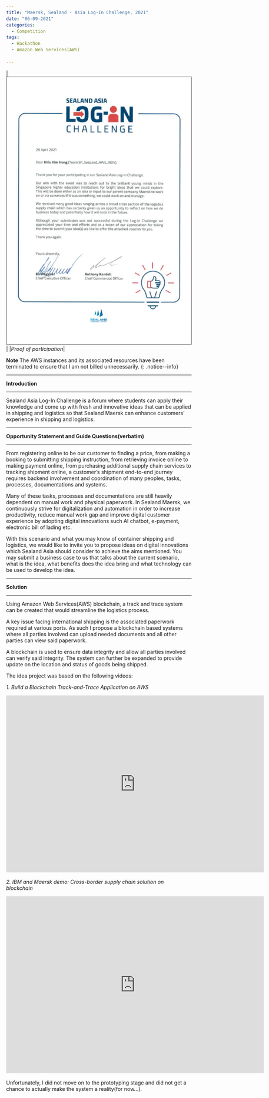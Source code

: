 ```yaml
---
title: "Maersk, Sealand - Asia Log-In Challenge, 2021"
date: "06-09-2021"
categories:
  - Competition
tags:
  - Hackathon
  - Amazon Web Services(AWS)

---
```


|![proof](/assets/images/Hackathon-SeaLand-2021/SeaLand-2021_cert.png)|
|<em>Proof of participation</em>|

**Note** The AWS instances and its associated resources have been terminated to ensure that I am not billed unnecessarily.
{: .notice--info}

***

<strong>Introduction</strong>

***

Sealand Asia Log-In Challenge is a forum where students can apply their knowledge and come up with fresh and innovative ideas that can be applied in shipping and logistics so that Sealand Maersk can enhance customers’ experience in shipping and logistics. 

***

<strong>Opportunity Statement and Guide Questions(verbatim)</strong>

***

From registering online to be our customer to finding a price, from making a booking to submitting shipping instruction, from retrieving invoice online to making payment online, from purchasing additional supply chain services to tracking shipment online, a customer’s shipment end-to-end journey requires backend involvement and coordination of many peoples, tasks, processes, documentations and systems.

Many of these tasks, processes and documentations are still heavily dependent on manual work and physical paperwork. In Sealand Maersk, we continuously strive for digitalization and automation in order to increase productivity, reduce manual work gap and improve digital customer experience by adopting digital innovations such AI chatbot, e-payment, electronic bill of lading etc.

With this scenario and what you may know of container shipping and logistics, we would like to invite you to propose ideas on digital innovations which Sealand Asia should consider to achieve the aims mentioned. You may submit a business case to us that talks about the current scenario, what is the idea, what benefits does the idea bring and what technology can be used to develop the idea. 

***

<strong>Solution</strong>

***

Using Amazon Web Services(AWS) blockchain, a track and trace system can be created that would streamline the logistics process.

A key issue facing international shipping is the associated paperwork required at various ports. As such I propose a blockchain based systems where all parties involved can upload needed documents and all other parties can view said paperwork. 

A blockchain is used to ensure data integrity and allow all parties involved can verify said integrity. The system can further be expanded to provide update on the location and status of goods being shipped. 

The idea project was based on the following videos:

<em>1. Build a Blockchain Track-and-Trace Application on AWS</em>
<div class="embed-container">
  <iframe
      src="https://youtu.be/x-AjS-WuF2Q"
      width="700"
      height="480"
      frameborder="0"
      allowfullscreen="">
  </iframe>
</div>


<em>2. IBM and Maersk demo: Cross-border supply chain solution on blockchain</em>
<div class="embed-container">
  <iframe
      src="https://youtu.be/tdhpYQCWnCw"
      width="700"
      height="480"
      frameborder="0"
      allowfullscreen="">
  </iframe>
</div>

Unfortunately, I did not move on to the prototyping stage and did not get a chance to actually make the system a reality(for now...).